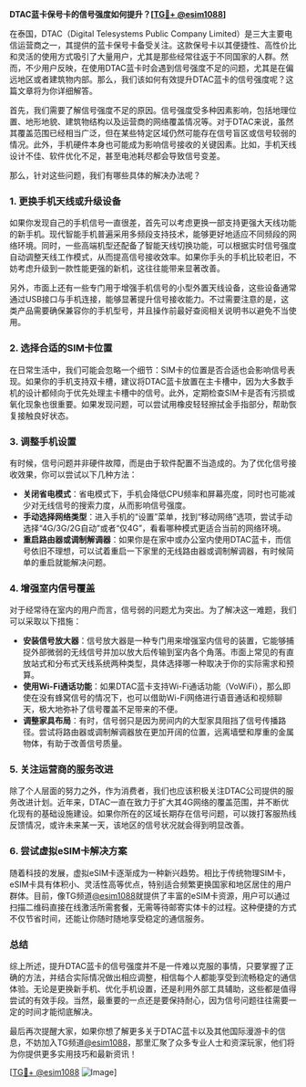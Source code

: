 **DTAC蓝卡保号卡的信号强度如何提升？[[TG💪+ @esim1088](https://t.me/s/esim1088)]**

在泰国，DTAC（Digital Telesystems Public Company Limited）是三大主要电信运营商之一，其提供的蓝卡保号卡备受关注。这款保号卡以其便捷性、高性价比和灵活的使用方式吸引了大量用户，尤其是那些经常往返于不同国家的人群。然而，不少用户反映，在使用DTAC蓝卡时会遇到信号强度不足的问题，尤其是在偏远地区或者建筑物内部。那么，我们该如何有效提升DTAC蓝卡的信号强度呢？这篇文章将为你详细解答。

首先，我们需要了解信号强度不足的原因。信号强度受多种因素影响，包括地理位置、地形地貌、建筑物结构以及运营商的网络覆盖情况等。对于DTAC来说，虽然其覆盖范围已经相当广泛，但在某些特定区域仍然可能存在信号盲区或信号较弱的情况。此外，手机硬件本身也可能成为影响信号接收的关键因素。比如，手机天线设计不佳、软件优化不足，甚至电池耗尽都会导致信号变差。

那么，针对这些问题，我们有哪些具体的解决办法呢？

### **1. 更换手机天线或升级设备**

如果你发现自己的手机信号一直很差，首先可以考虑更换一部支持更强大天线功能的新手机。现代智能手机普遍采用多频段支持技术，能够更好地适应不同频段的网络环境。同时，一些高端机型还配备了智能天线切换功能，可以根据实时信号强度自动调整天线工作模式，从而提高信号接收效率。如果你手头的手机比较老旧，不妨考虑升级到一款性能更强的新机，这往往能带来显著改善。

另外，市面上还有一些专门用于增强手机信号的小型外置天线设备，这些设备通常通过USB接口与手机连接，能够显著提升信号接收能力。不过需要注意的是，这类产品需要确保兼容你的手机型号，并且操作前最好查阅相关说明书以避免不当使用。

### **2. 选择合适的SIM卡位置**

在日常生活中，我们可能会忽略一个细节：SIM卡的位置是否合适也会影响信号表现。如果你的手机支持双卡槽，建议将DTAC蓝卡放置在主卡槽中，因为大多数手机的设计都倾向于优先处理主卡槽中的信号。此外，定期检查SIM卡是否有污损或氧化现象也很重要。如果发现问题，可以尝试用橡皮轻轻擦拭金手指部分，帮助恢复接触良好状态。

### **3. 调整手机设置**

有时候，信号问题并非硬件故障，而是由于软件配置不当造成的。为了优化信号接收效果，你可以尝试以下几种方法：

- **关闭省电模式**：省电模式下，手机会降低CPU频率和屏幕亮度，同时也可能减少对无线信号的搜索力度，从而影响信号强度。
- **手动选择网络类型**：进入手机的“设置”菜单，找到“移动网络”选项，尝试手动选择“4G/3G/2G自动”或者“仅4G”，看看哪种模式更适合当前的网络环境。
- **重启路由器或调制解调器**：如果你是在家中或办公室内使用DTAC蓝卡，而信号依旧不理想，可以试着重启一下家里的无线路由器或调制解调器，有时候简单的重启就能解决问题。

### **4. 增强室内信号覆盖**

对于经常待在室内的用户而言，信号弱的问题尤为突出。为了解决这一难题，我们可以采取以下措施：

- **安装信号放大器**：信号放大器是一种专门用来增强室内信号的装置，它能够捕捉外部微弱的无线信号并加以放大后传输到室内各个角落。市面上常见的有直放站式和分布式天线系统两种类型，具体选择哪一种取决于你的实际需求和预算。
- **使用Wi-Fi通话功能**：如果DTAC蓝卡支持Wi-Fi通话功能（VoWiFi），那么即使在没有蜂窝信号的情况下，也可以借助Wi-Fi网络进行语音通话和视频聊天，极大地弥补了信号覆盖不足带来的不便。
- **调整家具布局**：有时，信号弱只是因为房间内的大型家具阻挡了信号传播路径。尝试将路由器或调制解调器放在更加开阔的位置，远离墙壁和厚重的金属物体，有助于改善信号质量。

### **5. 关注运营商的服务改进**

除了个人层面的努力之外，作为消费者，我们也应该积极关注DTAC公司提供的服务改进计划。近年来，DTAC一直在致力于扩大其4G网络的覆盖范围，并不断优化现有的基础设施建设。如果你所在的区域长期存在信号问题，可以拨打客服热线反馈情况，或许未来某一天，该地区的信号状况就会得到明显改善。

### **6. 尝试虚拟eSIM卡解决方案**

随着科技的发展，虚拟eSIM卡逐渐成为一种新兴趋势。相比于传统物理SIM卡，eSIM卡具有体积小、灵活性高等优点，特别适合频繁更换国家和地区居住的用户群体。目前，像TG频道[@esim1088](https://t.me/s/esim1088)就提供了丰富的eSIM卡资源，用户可以通过扫描二维码直接在线激活所需套餐，无需等待邮寄实体卡的过程。这种便捷的方式不仅节省时间，还能让你随时随地享受稳定的通信服务。

### **总结**

综上所述，提升DTAC蓝卡的信号强度并不是一件难以克服的事情，只要掌握了正确的方法，并结合实际情况做出相应调整，相信每个人都能享受到流畅稳定的通信体验。无论是更换新手机、优化手机设置，还是利用外部工具辅助，这些都是值得尝试的有效手段。当然，最重要的一点还是要保持耐心，因为信号问题往往需要一定的时间才能彻底解决。

最后再次提醒大家，如果你想了解更多关于DTAC蓝卡以及其他国际漫游卡的信息，不妨加入TG频道[@esim1088](https://t.me/s/esim1088)，那里汇聚了众多专业人士和资深玩家，他们将为你提供更多实用技巧和最新资讯！

[[TG💪+ @esim1088](https://t.me/s/esim1088) ![Image](https://i.postimg.cc/4NQfJmqS/Snipaste-2025-05-13-00-14-12.png)]